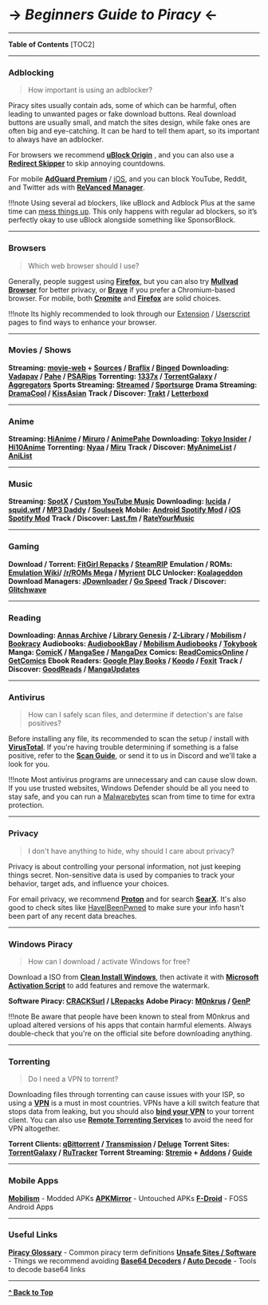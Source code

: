 # -> ***Beginners Guide to Piracy*** <-




***
**Table of Contents**
[TOC2]

***

### Adblocking

> How important is using an adblocker?

Piracy sites usually contain ads, some of which can be harmful, often leading to unwanted pages or fake download buttons. Real download buttons are usually small, and match the sites design, while fake ones are often big and eye-catching. It can be hard to tell them apart, so its important to always have an adblocker.

For browsers we recommend **[uBlock Origin](https://github.com/gorhill/uBlock#installation)** , and you can also use a **[Redirect Skipper](https://fmhy.net/adblockvpnguide#redirect-bypass)** to skip annoying countdowns. 

For mobile **[AdGuard Premium](https://rentry.co/FMHYBase64#adguard-premium)** / [iOS](https://rentry.co/FMHYBase64#adguard-pro-ios), and you can block YouTube, Reddit, and Twitter ads with **[ReVanced Manager](https://github.com/revanced/revanced-manager)**.

!!!note Using several ad blockers, like uBlock and Adblock Plus at the same time can [mess things up](https://twitter.com/gorhill/status/1033706103782170625). This only happens with regular ad blockers, so it’s perfectly okay to use uBlock alongside something like SponsorBlock.

***

### Browsers

> Which web browser should I use?

Generally, people suggest using  **[Firefox](https://www.mozilla.org/en-US/firefox/new/)**, but you can also try **[Mullvad Browser](https://mullvad.net/en/browser)** for better privacy, or **[Brave](https://brave.com/)** if you prefer a Chromium-based browser. For mobile, both **[Cromite](https://github.com/uazo/cromite)** and **[Firefox](https://www.mozilla.org/en-US/firefox/browsers/mobile/android/)** are solid choices.


!!!note Its highly recommended to look through our [Extension](https://www.reddit.com/r/FREEMEDIAHECKYEAH/wiki/internet-tools#wiki_.25B7_browser_extensions) / [Userscript](https://www.reddit.com/r/FREEMEDIAHECKYEAH/wiki/internet-tools#wiki_.25B7_userscripts) pages to find ways to enhance your browser.

***

### Movies / Shows

**Streaming: [movie-web](https://erynith.github.io/movie-web-instances/) + [Sources](https://pastebin.com/w8Brq2UA) / [Braflix](https://www.braflix.ru/) / [Binged](https://binged.to/)**
**Downloading:  [Vadapav](https://rentry.co/FMHYBase64#vadapav) / [Pahe](https://pahe.ink/) / [PSARips](https://psa.wf/)**
**Torrenting: [1337x](https://1337x.to/movie-library/1/) / [TorrentGalaxy](https://torrentgalaxy.to/torrents.php?parent_cat=Movies) / [Aggregators](https://www.reddit.com/r/FREEMEDIAHECKYEAH/wiki/torrent/#wiki_.25B7_aggregators)**
**Sports Streaming: [Streamed](https://streamed.su/) / [Sportsurge](https://v2.sportsurge.net/home4/)**
**Drama Streaming: [DramaCool](https://asianc.to/) / [KissAsian](https://kissasian.video/)**
**Track / Discover: [Trakt](https://trakt.tv/) / [Letterboxd](https://letterboxd.com/)**

***

### Anime 

**Streaming: [HiAnime](https://hianime.to/) / [Miruro](https://www.miruro.com/) / [AnimePahe](https://animepahe.ru/)**
**Downloading: [Tokyo Insider](https://www.tokyoinsider.com/) / [Hi10Anime](https://hi10anime.com/)**
**Torrenting: [Nyaa](https://nyaa.si/) / [Miru](https://miru.watch/)**
**Track / Discover: [MyAnimeList](https://myanimelist.net/) / [AniList](https://anilist.co/)**

***

### Music

**Streaming: [SpotX](https://open.spotify.com/) / [Custom YouTube Music](https://th-ch.github.io/youtube-music/)**
**Downloading: [lucida](https://lucida.to/) / [squid.wtf](https://deezer.squid.wtf/) / [MP3 Daddy](https://mp3-daddy.com/) / [Soulseek](https://slsknet.org/)**
**Mobile: [Android Spotify Mod](https://rentry.co/FMHYBase64#modded-spotify-apk) / [iOS Spotify Mod](https://rentry.co/FMHYBase64#spotify)** 
**Track / Discover: [Last.fm](https://www.last.fm/home) / [RateYourMusic](https://rateyourmusic.com/)**

***

### Gaming

**Download / Torrent: [FitGirl Repacks](https://fitgirl-repacks.site/) / [SteamRIP](https://steamrip.com/)**
**Emulation / ROMs: [Emulation Wiki](https://emulation.gametechwiki.com/index.php/Main_Page)/ [/r/ROMs Mega](https://r-roms.github.io/) / [Myrient](https://myrient.erista.me/)**
**DLC Unlocker: [Koalageddon](https://github.com/acidicoala/Koalageddon/)** 
**Download Managers: [JDownloader](https://jdownloader.org/jdownloader2) / [Go Speed](https://gopeed.com/)**
**Track / Discover: [Glitchwave](https://glitchwave.com/)**

***

### Reading

**Downloading: [Annas Archive](https://annas-archive.org/) / [Library Genesis](https://libgen.rs/) / [Z-Library](https://singlelogin.re/) / [Mobilism](https://forum.mobilism.org) / [Bookracy](https://bookracy.ru)**
**Audiobooks: [AudiobookBay](https://audiobookbay.lu/) / [Mobilism Audiobooks](https://forum.mobilism.org/viewforum.php?f=124) / [Tokybook](https://tokybook.com/)**
**Manga: [ComicK](https://comick.io/) / [MangaSee](https://mangasee123.com/) / [MangaDex](https://mangadex.org/)**
**Comics: [ReadComicsOnline](https://readcomiconline.li/) / [GetComics](https://getcomics.org/)**
**Ebook Readers: [Google Play Books](https://play.google.com/books) / [Koodo](https://www.koodoreader.com/) / [Foxit](https://www.foxit.com/pdf-reader/)**
**Track / Discover: [GoodReads](https://www.goodreads.com/) / [MangaUpdates](https://www.mangaupdates.com/)**

***

### Antivirus

> How can I safely scan files, and determine if detection's are false positives?

Before installing any file, its recommended to scan the setup / install with **[VirusTotal](https://www.virustotal.com/)**. If you're having trouble determining if something is a false positive, refer to the **[Scan Guide](https://rentry.co/VTGuide)**, or send it to us in Discord and we'll take a look for you.

!!!note Most antivirus programs are unnecessary and can cause slow down. If you use trusted websites, Windows Defender should be all you need to stay safe, and you can run a [Malwarebytes](https://www.malwarebytes.com/) scan from time to time for extra protection.

***

### Privacy 

> I don't have anything to hide, why should I care about privacy?

Privacy is about controlling your personal information, not just keeping things secret. Non-sensitive data is used by companies to track your behavior, target ads, and influence your choices. 

For email privacy, we recommend **[Proton](https://proton.me/mail)** and for search **[SearX](https://searx.fmhy.net/)**. It's also good to check sites like [HaveIBeenPwned](https://haveibeenpwned.com/Passwords) to make sure your info hasn't been part of any recent data breaches.

***

### Windows Piracy

> How can I download / activate Windows for free?

Download a ISO from **[Clean Install Windows](https://massgrave.dev/genuine-installation-media)**, then activate it with **[Microsoft Activation Script](https://massgrave.dev/#Method-1---PowerShell)** to add features and remove the watermark.

**Software Piracy: [CRACKSurl](https://cracksurl.com/) / [LRepacks](https://lrepacks.net/)**
**Adobe Piracy: [M0nkrus](https://w14.monkrus.ws/) / [GenP](https://www.reddit.com/r/GenP/wiki/redditgenpguides/)**

!!!note Be aware that people have been known to steal from M0nkrus and upload altered versions of his apps that contain harmful elements. Always double-check that you're on the official site before downloading anything.

***

### Torrenting

> Do I need a VPN to torrent?

Downloading files through torrenting can cause issues with your ISP, so using a **[VPN](https://www.reddit.com/r/FREEMEDIAHECKYEAH/wiki/adblock-vpn-privacy#wiki_.25BA_vpn)** is a must in most countries. VPNs have a kill switch feature that stops data from leaking, but you should also **[bind your VPN](https://redd.it/ssy8vv)** to your torrent client. You can also use **[Remote Torrenting Services](https://www.reddit.com/r/FREEMEDIAHECKYEAH/wiki/torrent#wiki_.25B7_remote_torrenting)** to avoid the need for VPN altogether.

**Torrent Clients: [qBittorrent](https://www.qbittorrent.org/) / [Transmission](https://transmissionbt.com/) / [Deluge](https://www.deluge-torrent.org/)**
**Torrent Sites:  [TorrentGalaxy](https://torrentgalaxy.to/) / [RuTracker](https://rutracker.org/)**
**Torrent Streaming: [Stremio](https://www.stremio.com/) + [Addons](https://stremio-addons.netlify.app/) / [Guide](https://viren070.github.io/guides/stremio/guide)**

***

### Mobile Apps

**[Mobilism](https://forum.mobilism.org/viewforum.php?f=398)** - Modded APKs
**[APKMirror](https://www.apkmirror.com/)** - Untouched APKs
**[F-Droid](https://f-droid.org/)** - FOSS Android Apps

***

### Useful Links

**[Piracy Glossary](https://rentry.org/the-piracy-glossary)** - Common piracy term definitions
**[Unsafe Sites / Software](https://redd.it/10bh0h9)** - Things we recommend avoiding
**[Base64 Decoders](https://fmhy.net/text-tools#encode-decode) / [Auto Decode](https://greasyfork.org/en/scripts/485772)** - Tools to decode base64 links

***

**[^ Back to Top](#beginners-guide-to-piracy)**